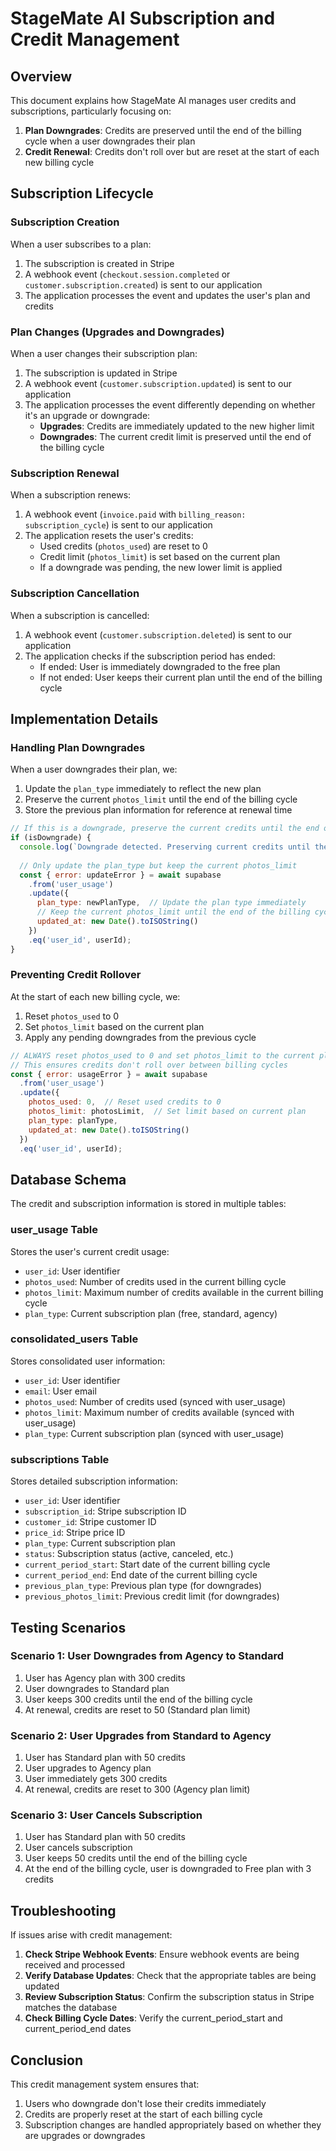# StageMate AI Subscription and Credit Management

## Overview

This document explains how StageMate AI manages user credits and subscriptions, particularly focusing on:

1. **Plan Downgrades**: Credits are preserved until the end of the billing cycle when a user downgrades their plan
2. **Credit Renewal**: Credits don't roll over but are reset at the start of each new billing cycle

## Subscription Lifecycle

### Subscription Creation

When a user subscribes to a plan:

1. The subscription is created in Stripe
2. A webhook event (`checkout.session.completed` or `customer.subscription.created`) is sent to our application
3. The application processes the event and updates the user's plan and credits

### Plan Changes (Upgrades and Downgrades)

When a user changes their subscription plan:

1. The subscription is updated in Stripe
2. A webhook event (`customer.subscription.updated`) is sent to our application
3. The application processes the event differently depending on whether it's an upgrade or downgrade:
   - **Upgrades**: Credits are immediately updated to the new higher limit
   - **Downgrades**: The current credit limit is preserved until the end of the billing cycle

### Subscription Renewal

When a subscription renews:

1. A webhook event (`invoice.paid` with `billing_reason: subscription_cycle`) is sent to our application
2. The application resets the user's credits:
   - Used credits (`photos_used`) are reset to 0
   - Credit limit (`photos_limit`) is set based on the current plan
   - If a downgrade was pending, the new lower limit is applied

### Subscription Cancellation

When a subscription is cancelled:

1. A webhook event (`customer.subscription.deleted`) is sent to our application
2. The application checks if the subscription period has ended:
   - If ended: User is immediately downgraded to the free plan
   - If not ended: User keeps their current plan until the end of the billing cycle

## Implementation Details

### Handling Plan Downgrades

When a user downgrades their plan, we:

1. Update the `plan_type` immediately to reflect the new plan
2. Preserve the current `photos_limit` until the end of the billing cycle
3. Store the previous plan information for reference at renewal time

```javascript
// If this is a downgrade, preserve the current credits until the end of the billing cycle
if (isDowngrade) {
  console.log(`Downgrade detected. Preserving current credits until the end of billing cycle for user ${userId}`);
  
  // Only update the plan_type but keep the current photos_limit
  const { error: updateError } = await supabase
    .from('user_usage')
    .update({
      plan_type: newPlanType,  // Update the plan type immediately
      // Keep the current photos_limit until the end of the billing cycle
      updated_at: new Date().toISOString()
    })
    .eq('user_id', userId);
}
```

### Preventing Credit Rollover

At the start of each new billing cycle, we:

1. Reset `photos_used` to 0
2. Set `photos_limit` based on the current plan
3. Apply any pending downgrades from the previous cycle

```javascript
// ALWAYS reset photos_used to 0 and set photos_limit to the current plan limit
// This ensures credits don't roll over between billing cycles
const { error: usageError } = await supabase
  .from('user_usage')
  .update({
    photos_used: 0,  // Reset used credits to 0
    photos_limit: photosLimit,  // Set limit based on current plan
    plan_type: planType,
    updated_at: new Date().toISOString()
  })
  .eq('user_id', userId);
```

## Database Schema

The credit and subscription information is stored in multiple tables:

### user_usage Table

Stores the user's current credit usage:

- `user_id`: User identifier
- `photos_used`: Number of credits used in the current billing cycle
- `photos_limit`: Maximum number of credits available in the current billing cycle
- `plan_type`: Current subscription plan (free, standard, agency)

### consolidated_users Table

Stores consolidated user information:

- `user_id`: User identifier
- `email`: User email
- `photos_used`: Number of credits used (synced with user_usage)
- `photos_limit`: Maximum number of credits available (synced with user_usage)
- `plan_type`: Current subscription plan (synced with user_usage)

### subscriptions Table

Stores detailed subscription information:

- `user_id`: User identifier
- `subscription_id`: Stripe subscription ID
- `customer_id`: Stripe customer ID
- `price_id`: Stripe price ID
- `plan_type`: Current subscription plan
- `status`: Subscription status (active, canceled, etc.)
- `current_period_start`: Start date of the current billing cycle
- `current_period_end`: End date of the current billing cycle
- `previous_plan_type`: Previous plan type (for downgrades)
- `previous_photos_limit`: Previous credit limit (for downgrades)

## Testing Scenarios

### Scenario 1: User Downgrades from Agency to Standard

1. User has Agency plan with 300 credits
2. User downgrades to Standard plan
3. User keeps 300 credits until the end of the billing cycle
4. At renewal, credits are reset to 50 (Standard plan limit)

### Scenario 2: User Upgrades from Standard to Agency

1. User has Standard plan with 50 credits
2. User upgrades to Agency plan
3. User immediately gets 300 credits
4. At renewal, credits are reset to 300 (Agency plan limit)

### Scenario 3: User Cancels Subscription

1. User has Standard plan with 50 credits
2. User cancels subscription
3. User keeps 50 credits until the end of the billing cycle
4. At the end of the billing cycle, user is downgraded to Free plan with 3 credits

## Troubleshooting

If issues arise with credit management:

1. **Check Stripe Webhook Events**: Ensure webhook events are being received and processed
2. **Verify Database Updates**: Check that the appropriate tables are being updated
3. **Review Subscription Status**: Confirm the subscription status in Stripe matches the database
4. **Check Billing Cycle Dates**: Verify the current_period_start and current_period_end dates

## Conclusion

This credit management system ensures that:

1. Users who downgrade don't lose their credits immediately
2. Credits are properly reset at the start of each billing cycle
3. Subscription changes are handled appropriately based on whether they are upgrades or downgrades
